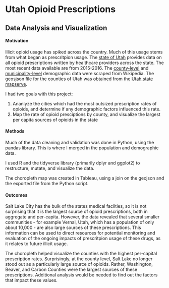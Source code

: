 # Utah Opioid Prescriptions
## Data Analysis and Visualization

#### Motivation
Illicit opioid usage has spiked across the country. Much of this usage stems from what began as prescritpion usage. The [state of Utah](https://opendata.utah.gov/Public-Safety/Utah-Opioid-Prescription-Data-by-City-Zip-County-2/ivcs-mb6d) provides data on all opioid prescriptions written by healthcare providers across the state. The most recent data available are from 2015-2016. The [county-level](https://en.wikipedia.org/wiki/List_of_counties_in_Utah) and [municipality-level](https://en.wikipedia.org/wiki/List_of_municipalities_in_Utah) demographic data were scraped from Wikipedia. The geosjson file for the counties of Utah was obtained from the [Utah state mapserve](https://mapserv.utah.gov/arcgis/rest/services/PLSS/MapServer/layers).

I had two goals with this project:
1. Ananlyze the cities which had the most outsized prescription rates of opioids, and determine if any demographic factors influenced this rate.
2. Map the rate of opioid presciptions by county, and visualize the largest per capita sources of opioids in the state

#### Methods
Much of the data cleaning and validation was done in Python, using the pandas library. This is where I merged in the population and demographic data.

I used R and the tidyverse library (primarily dplyr and ggplot2) to restructure, mutate, and visualize the data.

The choropleth map was created in Tableau, using a join on the geojson and the exported file from the Python script.

#### Outcomes
Salt Lake City has the bulk of the states medical facilties, so it is not surprising that it is the largest source of opioid prescriptions, both in aggregate and per-capita. However, the data revealed that several smaller communities - for example Vernal, Utah, which has a population of only about 10,000 - are also large sources of these prescriptions. This information can be used to direct resources for potential monitoring and evaluation of the ongoing impacts of prescritpion usage of these drugs, as it relates to future illicit usage.

The choropleth helped visualize the counties with the highest per-capital prescription rates. Surprisingly, at the county level, Salt Lake no longer stood out as a particularly large source of opioids. Rather, Washington, Beaver, and Carbon Counties were the largest sources of these prescriptions. Additional analysis would be needed to find out the factors that impact these values. 
